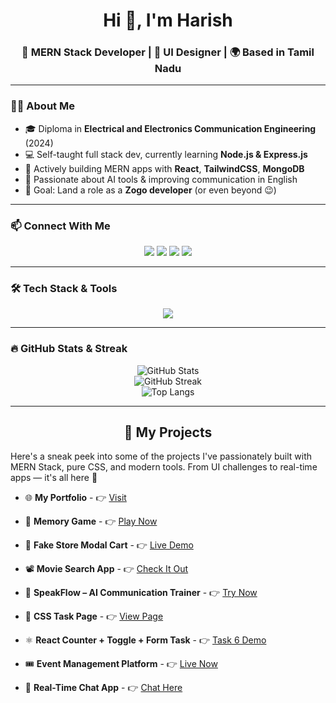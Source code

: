 <h1 align="center">Hi 👋, I'm Harish</h1>
<h3 align="center">🚀 MERN Stack Developer | 🎨 UI Designer | 🌍 Based in Tamil Nadu</h3>




---

### 🙋‍♂️ About Me

- 🎓 Diploma in **Electrical and Electronics Communication Engineering** (2024)
- 💻 Self-taught full stack dev, currently learning **Node.js & Express.js**
- 🔧 Actively building MERN apps with **React**, **TailwindCSS**, **MongoDB**
- 🧠 Passionate about AI tools & improving communication in English
- 🎯 Goal: Land a role as a **Zogo developer** (or even beyond 😉)

---

### 📫 Connect With Me

<p align="center">
  <a href="mailto:mernharish@gmail.com"><img src="https://img.shields.io/badge/-Email-red?style=for-the-badge&logo=gmail&logoColor=white" /></a>
  <a href="https://www.linkedin.com/in/harishdeveloper" target="_blank"><img src="https://img.shields.io/badge/-LinkedIn-blue?style=for-the-badge&logo=linkedin&logoColor=white" /></a>
  <a href="https://github.com/IT-HARISH-R" target="_blank"><img src="https://img.shields.io/badge/-GitHub-181717?style=for-the-badge&logo=github&logoColor=white" /></a>
  <a href="https://mernharish.netlify.app/" target="_blank"><img src="https://img.shields.io/badge/-Portfolio-4ECDC4?style=for-the-badge&logo=vercel&logoColor=white" /></a>
</p>

---

### 🛠️ Tech Stack & Tools

<p align="center">
  <img src="https://skillicons.dev/icons?i=html,css,js,react,tailwind,nodejs,express,mongodb,git,github,vscode,postman" />
</p>

---

### 🔥 GitHub Stats & Streak

<p align="center">
  <img src="https://github-readme-stats.vercel.app/api?username=IT-HARISH-R&theme=tokyonight&show_icons=true" alt="GitHub Stats" />
  <br />
  <img src="https://github-readme-streak-stats.herokuapp.com/?user=IT-HARISH-R&theme=tokyonight" alt="GitHub Streak" />
  <br />
  <img src="https://github-readme-stats.vercel.app/api/top-langs/?username=IT-HARISH-R&layout=compact&theme=tokyonight" alt="Top Langs" />
</p>

---
<h2 align="center">💼 My Projects</h2>

<p align="start">Here's a sneak peek into some of the projects I've passionately built with MERN Stack, pure CSS, and modern tools. From UI challenges to real-time apps — it's all here 🚀</p>

<p align="center"> 

- 🌐 **My Portfolio**  -  👉 [Visit](https://mernharish.netlify.app)

- 🧩 **Memory Game**  -  👉 [Play Now](https://task3-memory-game.netlify.app)

- 🛒 **Fake Store Modal Cart**  -  👉 [Live Demo](https://api-project-1.netlify.app)

- 📽️ **Movie Search App**  - 👉 [Check It Out](https://guvi-task7.netlify.app)


- 🧠 **SpeakFlow – AI Communication Trainer**  -  👉 [Try Now](https://speak-flowt.netlify.app/)

- 🎨 **CSS Task Page**  -  👉 [View Page](https://harishtask1css.netlify.app/)

- ⚛️ **React Counter + Toggle + Form Task**  -  👉 [Task 6 Demo](https://task-6-react.netlify.app/)

- 🎟️ **Event Management Platform**  -  👉 [Live Now](https://guvi-event-management-project.netlify.app/)

- 💬 **Real-Time Chat App**  -  👉 [Chat Here](https://chat-application-ue9m.onrender.com/)

</p>
